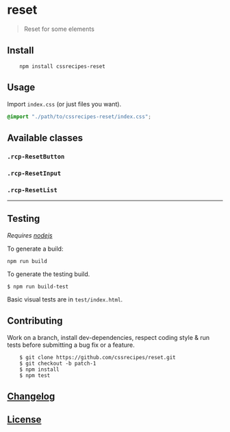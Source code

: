 # reset

> Reset for some elements

## Install

		npm install cssrecipes-reset

## Usage

Import `index.css` (or just files you want).  

```css
@import "./path/to/cssrecipes-reset/index.css";
```

## Available classes

### `.rcp-ResetButton`

### `.rcp-ResetInput`

### `.rcp-ResetList`

---

## Testing

_Requires [nodejs](http://nodejs.org)_

To generate a build:

	npm run build

To generate the testing build.

	$ npm run build-test

Basic visual tests are in `test/index.html`.


## Contributing

Work on a branch, install dev-dependencies, respect coding style & run tests before submitting a bug fix or a feature.

		$ git clone https://github.com/cssrecipes/reset.git
		$ git checkout -b patch-1
		$ npm install
		$ npm test

## [Changelog](CHANGELOG.md)

## [License](LICENSE-MIT)
